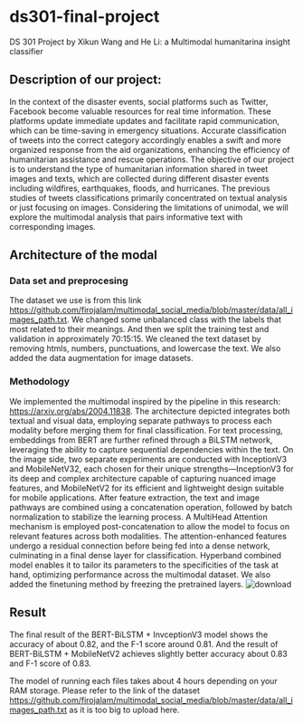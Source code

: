# ds301-final-project
DS 301 Project by Xikun Wang and He Li: a Multimodal humanitarina insight classifier 
## Description of our project: 

In the context of the disaster events, social platforms such as Twitter, Facebook become
valuable resources for real time information. These platforms update immediate updates
and facilitate rapid communication, which can be time-saving in emergency situations. Accurate classification of tweets into the correct category accordingly enables a swift and more
organized response from the aid organizations, enhancing the efficiency of humanitarian assistance and rescue operations. The objective of our project is to understand the type of
humanitarian information shared in tweet images and texts, which are collected during different disaster events including wildfires, earthquakes, floods, and hurricanes. The previous
studies of tweets classifications primarily concentrated on textual analysis or just focusing on images. Considering the limitations of unimodal, we will explore the multimodal analysis
that pairs informative text with corresponding images. 

## Architecture of the modal 
### Data set and preprocesing 
The dataset we use is from this link  https://github.com/firojalam/multimodal_social_media/blob/master/data/all_images_path.txt. We changed some unbalanced class with the labels that most related to their meanings. And then we split the training test and validation in approximately 70:15:15. We cleaned the text dataset by removing htmls, numbers, punctuations, and lowercase the text. We also added the data augmentation for image datasets.

### Methodology
We implemented the multimodal inspired by the pipeline in this research: https://arxiv.org/abs/2004.11838. The architecture depicted integrates both textual and visual data, employing separate pathways to process each modality before merging them for final classification. For text processing, embeddings from BERT are further refined through a BiLSTM network, leveraging the ability to capture sequential dependencies within the text. On the image side, two separate experiments are conducted with InceptionV3 and MobileNetV32, each chosen for their unique strengths—InceptionV3 for its deep and complex architecture capable of capturing nuanced image features, and MobileNetV2 for its efficient and lightweight design suitable for mobile applications. After feature extraction, the text and image pathways are combined using a concatenation operation, followed by batch normalization to stabilize the learning process. A MultiHead Attention mechanism is employed post-concatenation to allow the model to focus on relevant features across both modalities. The attention-enhanced features undergo a residual connection before being fed into a dense network, culminating in a final dense layer for classification. Hyperband combined model enables it to tailor its parameters to the specificities of the task at hand, optimizing performance across the multimodal dataset. We also added the finetuning method by freezing the pretrained layers.
![download](https://github.com/Averywang15116/ds301-final-project/assets/71258939/d5292913-edbb-4a19-87f0-723edaab1ed0)

## Result
The final result of the BERT-BiLSTM + InvceptionV3 model shows the accuracy of about 0.82, and the F-1 score around 0.81. And the result of BERT-BiLSTM + MobileNetV2 achieves slightly better accuracy about 0.83 and F-1 score of 0.83.

The model of running each files takes about 4 hours depending on your RAM storage. Please refer to the link of the dataset https://github.com/firojalam/multimodal_social_media/blob/master/data/all_images_path.txt as it is too big to upload here. 



